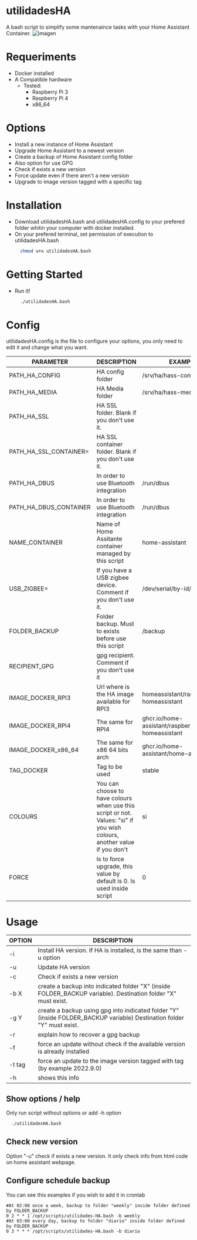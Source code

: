 # utilidadesHA
A bash script to simplify some mantenaince tasks with your Home Assistant Container.
![imagen](https://user-images.githubusercontent.com/3638478/190757510-334883cf-4c50-44f4-b451-5c22b961e649.png)

# Requeriments
* Docker installed
* A Compatible hardware
  * Tested:
    * Raspberry Pi 3
    * Raspberry Pi 4 
    * x86_64

# Options
* Install a new instance of Home Assistant
* Upgrade Home Assistant to a newest version
* Create a backup of Home Assistant config folder
 * Also option for use GPG
* Check if exists a new version
* Force update even if there aren't a new version
* Upgrade to image version tagged with a specific tag 

# Installation
* Download utilidadesHA.bash and utilidadesHA.config to your prefered folder whitin your computer with docker installed.
* On your prefered terminal, set permission of execution to utilidadesHA.bash
   ```bash
     chmod u+x utilidadesHA.bash
    ```
    
# Getting Started
* Run it! 
   ```bash
     ./utilidadesHA.bash
   ```
# Config
utilidadesHA.config is the file to configure your options, you only need to edit it and change what you want.

| PARAMETER | DESCRIPTION | EXAMPLE |
| ------------- | ------------- | ------------- |
| PATH_HA_CONFIG | HA config folder | /srv/ha/hass-config |
| PATH_HA_MEDIA | HA Media folder | /srv/ha/hass-media |
| PATH_HA_SSL | HA SSL folder. Blank if you don't use it.|  |
| PATH_HA_SSL_CONTAINER=| HA SSL container folder. Blank if you don't use it.|  |
| PATH_HA_DBUS | In order to use Bluetooth integration |  /run/dbus|
| PATH_HA_DBUS_CONTAINER| In order to use Bluetooth integration  | /run/dbus |
| NAME_CONTAINER | Name of Home Assitante container managed by this script  | home-assistant |
| USB_ZIGBEE= | If you have a USB zigbee device. Comment if you don't use it. |  /dev/serial/by-id/usb-xxxxxx|
| FOLDER_BACKUP | Folder backup. Must to exists before use this script | /backup  |
| RECIPIENT_GPG|  gpg recipient. Comment if you don't use it |  |
| IMAGE_DOCKER_RPI3| Url where is the HA image available for RPI3 | homeassistant/raspberrypi3-homeassistant  |
| IMAGE_DOCKER_RPI4| The same for RPI4 | ghcr.io/home-assistant/raspberrypi4-homeassistant |
| IMAGE_DOCKER_x86_64| The same for x86 64 bits arch |  ghcr.io/home-assistant/home-assistant|
| TAG_DOCKER| Tag to be used  | stable  |
| COLOURS | You can choose to have colours when use this script or not. Values: "si" if you wish colours, another value if you don't |  si |
| FORCE | Is to force upgrade, this value by default is 0. Is used inside script|  0|


# Usage

| OPTION | DESCRIPTION |
| ------ | ----------- |
|  -i | Install HA version. If HA is installed, is the same than -u option | 
|  -u |  Update HA version |
|  -c |  Check if exists a new version |
|  -b X |  create a backup into indicated folder "X" (inside FOLDER_BACKUP variable). Destination folder "X" must exist.|
|  -g Y |  create a backup using gpg into indicated folder "Y" (inside FOLDER_BACKUP variable) Destination folder "Y" must exist. |
|  -r |  explain how to recover a gpg backup|
|  -f |  force an update without check if the available version is already installed |
|  -t tag|  force an update to the image version tagged with tag  (by example 2022.9.0)|
|  -h |  shows this info  |


	

## Show options / help
Only run script without options or add -h option
   ```bash
     ./utilidadesHA.bash
   ```

## Check new version
Option "-u" check if exists a new version. It only check info from html code on home assistant webpage.


## Configure schedule backup 

You can see this examples if you wish to add it in crontab

```
#At 02:00 once a week, backup to folder "weekly" inside folder defined by FOLDER_BACKUP
0 2 * * 1 /opt/scripts/utilidades-HA.bash -b weekly
#At 03:00 every day, backup to folder "diario" inside folder defined by FOLDER_BACKUP
0 3 * * * /opt/scripts/utilidades-HA.bash -b diario
```  

